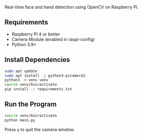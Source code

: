 Real-time face and hand detection using OpenCV on Raspberry Pi.

## Requirements
- Raspberry Pi 4 or better
- Camera Module (enabled in raspi-config)
- Python 3.9+

## Install Dependencies
```bash
sudo apt update
sudo apt install -y python3-picamera2
python3 -m venv venv
source venv/bin/activate
pip install -r requirements.txt
```

## Run the Program
```bash
source venv/bin/activate
python main.py
```

Press `q` to quit the camera window.